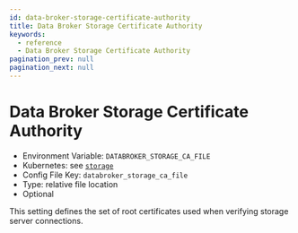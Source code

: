 ```yaml
---
id: data-broker-storage-certificate-authority
title: Data Broker Storage Certificate Authority
keywords:
  - reference
  - Data Broker Storage Certificate Authority
pagination_prev: null
pagination_next: null
---
```


# Data Broker Storage Certificate Authority

- Environment Variable: `DATABROKER_STORAGE_CA_FILE`
- Kubernetes: see [`storage`](/docs/kubernetes/reference#storage)
- Config File Key: `databroker_storage_ca_file`
- Type: relative file location
- Optional

This setting defines the set of root certificates used when verifying storage server connections.

